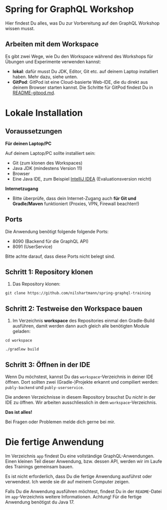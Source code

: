 # Spring for GraphQL Workshop

Hier findest Du alles, was Du zur Vorbereitung auf den GraphQL Workshop wissen musst.

## Arbeiten mit dem Workspace

Es gibt zwei Wege, wie Du den Workspace während des Workshops
für Übungen und Experimente verwenden kannst:

- **lokal**: dafür musst Du JDK, Editor, Git etc. auf deinem Laptop installiert haben. Mehr dazu, siehe unten.
- **GitPod**: GitPod ist eine Cloud-basierte Web-IDE, die du direkt aus deinem Browser starten kannst. Die Schritte für GitPod findest Du in [README-gitpod.md](./README-gitpod.md).

# Lokale Installation

## Voraussetzungen

**Für deinen Laptop/PC**

Auf deinem Laptop/PC sollte installiert sein:

- Git (zum klonen des Workspaces)
- Java JDK (mindestens Version 11)
- Browser
- Eine Java IDE, zum Beispiel [IntelliJ IDEA](https://www.jetbrains.com/idea/download/) (Evaluationsversion reicht)

**Internetzugang**

- Bitte überprüfe, dass dein Internet-Zugang auch **für Git und Gradle/Maven** funktioniert (Proxies, VPN, Firewall beachten!)

## Ports

Die Anwendung benötigt folgende folgende Ports:

- 8090 (Backend für die GraphQL API)
- 8091 (UserService)

Bitte achte darauf, dass diese Ports nicht belegt sind.

## Schritt 1: Repository klonen

1. Das Repository klonen:

```
git clone https://github.com/nilshartmann/spring-graphql-training
```

## Schritt 2: Testweise den Workspace bauen

1. Im Verzeichnis **workspace** des Repositories einmal den Gradle-Build ausführen, damit werden dann auch gleich alle benötigten Module geladen:

```
cd workspace

./gradlew build
```

## Schritt 3: Öffnen in der IDE

Wenn Du möchstest, kannst Du das `workspace`-Verzeichnis in deiner IDE öffnen. Dort sollten zwei (Gradle-)Projekte erkannt und compiliert werden: `publy-backend` und `publy-userservice`.

Die anderen Verzeichnisse in diesem Repository brauchst Du _nicht_ in der IDE zu öffnen. Wir arbeiten ausschliesslich in dem `workspace`-Verzeichnis.

**Das ist alles!**

Bei Fragen oder Problemen melde dich gerne bei mir.

# Die fertige Anwendung

Im Verzeichnis `app` findest Du eine vollständige GraphQL-Anwendungen. Einen kleinen Teil dieser Anwendung, bzw. dessen API, werden wir im Laufe des
Trainings gemeinsam bauen.

Es ist nicht erforderlich, dass Du die fertige Anwendung ausführst oder verwendest. Ich werde sie dir auf meinem Computer zeigen.

Falls Du die Anwendung ausführen möchtest, findest Du in der `README`-Datei im `app`-Verzeichnis weitere Informationen. Achtung! Für die fertige Anwendung benötigst du Java 17.
